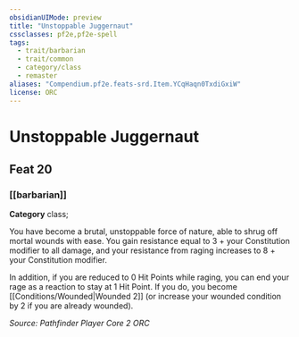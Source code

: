 ```yaml
---
obsidianUIMode: preview
title: "Unstoppable Juggernaut"
cssclasses: pf2e,pf2e-spell
tags:
  - trait/barbarian
  - trait/common
  - category/class
  - remaster
aliases: "Compendium.pf2e.feats-srd.Item.YCqHaqn0TxdiGxiW"
license: ORC
---
```

# Unstoppable Juggernaut
## Feat 20
### [[barbarian]]

**Category** class; 




You have become a brutal, unstoppable force of nature, able to shrug off mortal wounds with ease. You gain resistance equal to 3 + your Constitution modifier to all damage, and your resistance from raging increases to 8 + your Constitution modifier.

In addition, if you are reduced to 0 Hit Points while raging, you can end your rage as a reaction to stay at 1 Hit Point. If you do, you become [[Conditions/Wounded|Wounded 2]] (or increase your wounded condition by 2 if you are already wounded).

*Source: Pathfinder Player Core 2*
*ORC*